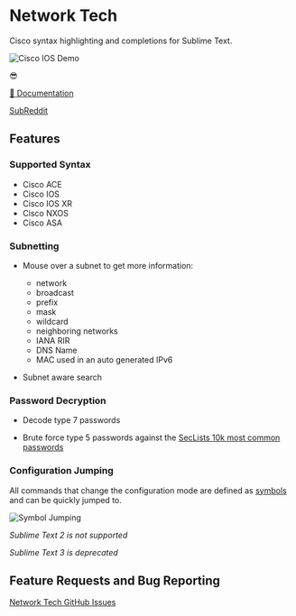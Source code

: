 # Network Tech

Cisco syntax highlighting and completions for Sublime Text.

![Cisco IOS Demo](http://network-tech.readthedocs.io/en/latest/_images/cisco_ios_demo.gif)

😎

[📘 Documentation](http://network-tech.readthedocs.io/en/stable/)

[SubReddit](https://www.reddit.com/r/SublimeNetworkTech/)

## Features

### Supported Syntax

 * Cisco ACE
 * Cisco IOS
 * Cisco IOS XR
 * Cisco NXOS
 * Cisco ASA

### Subnetting

* Mouse over a subnet to get more information:

  * network
  * broadcast
  * prefix
  * mask
  * wildcard
  * neighboring networks
  * IANA RIR
  * DNS Name
  * MAC used in an auto generated IPv6

* Subnet aware search

### Password Decryption

* Decode type 7 passwords

* Brute force type 5 passwords against the [SecLists 10k most common passwords](https://github.com/danielmiessler/SecLists/blob/master/Passwords/Common-Credentials/10k-most-common.txt)

### Configuration Jumping

All commands that change the configuration mode are defined as [symbols](http://docs.sublimetext.info/en/latest/file_management/file_navigation.html?highlight=symbol#supported-operators) and can be quickly jumped to.

![Symbol Jumping](https://network-tech.readthedocs.io/en/latest/_images/jumping.gif)

*Sublime Text 2 is not supported*

*Sublime Text 3 is deprecated*

## Feature Requests and Bug Reporting

[Network Tech GitHub Issues](https://github.com/heyglen/network_tech/issues)
